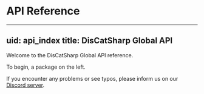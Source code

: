 # API Reference
---
uid: api_index
title: DisCatSharp Global API
---

Welcome to the DisCatSharp Global API reference.

To begin, a package on the left.

If you encounter any problems or see typos, please inform us on our [Discord server](https://discord.gg/Uk7sggRBTm).
